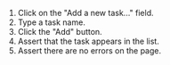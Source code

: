 1. Click on the "Add a new task..." field.
2. Type a task name.
3. Click the "Add" button.
4. Assert that the task appears in the list.
5. Assert there are no errors on the page.